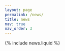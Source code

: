 ```yaml
---
layout: page
permalink: /news/
title: news
nav: true
nav_order: 3
---
```


{% include news.liquid %}
